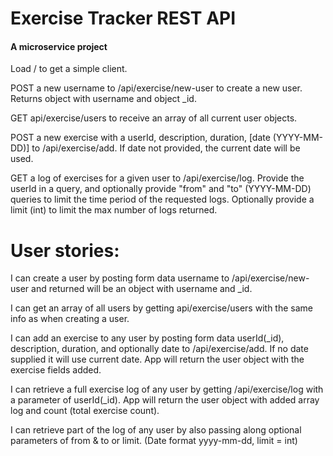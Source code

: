 # Exercise Tracker REST API

#### A microservice project

Load / to get a simple client.

POST a new username to /api/exercise/new-user to create a new user. Returns object with username and object _id.

GET api/exercise/users to receive an array of all current user objects.

POST a new exercise with a userId, description, duration, [date (YYYY-MM-DD)] to /api/exercise/add. If date not provided, the current date will be used.

GET a log of exercises for a given user to /api/exercise/log. Provide the userId in a query, and optionally provide "from" and "to" (YYYY-MM-DD) queries to limit the time period of the requested logs. Optionally provide a limit (int) to limit the max number of logs returned.

# User stories: 

I can create a user by posting form data username to /api/exercise/new-user and returned will be an object with username and _id.

I can get an array of all users by getting api/exercise/users with the same info as when creating a user.

I can add an exercise to any user by posting form data userId(_id), description, duration, and optionally date to /api/exercise/add. If no date supplied it will use current date. App will return the user object with the exercise fields added.

I can retrieve a full exercise log of any user by getting /api/exercise/log with a parameter of userId(_id). App will return the user object with added array log and count (total exercise count).

I can retrieve part of the log of any user by also passing along optional parameters of from & to or limit. (Date format yyyy-mm-dd, limit = int)
